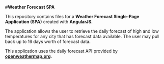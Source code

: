 #**Weather Forecast SPA**

This repository contains files for a **Weather Forecast Single-Page Application (SPA)** created with **AngularJS**.

The application allows the user to retrieve the daily forecast of high and low temperatures for any city that has forecast data available. The user may pull back up to 16 days worth of forecast data.

This application uses the daily forecast API provided by **[openweathermap.org](http://openweathermap.org)**.
